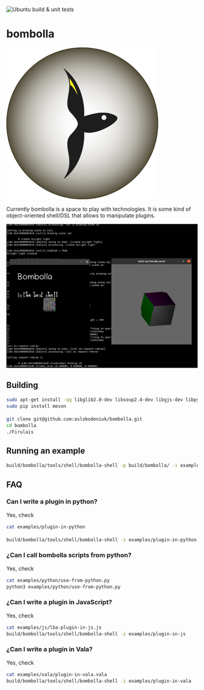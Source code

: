 ![Ubuntu build & unit tests](https://github.com/aslobodeniuk/bombolla/actions/workflows/ubuntu.yml/badge.svg)
# bombolla
![logo](doc/logo/dark1.svg)

Currently bombolla is a space to play with technologies.
It is some kind of object-oriented shell/DSL that allows to manipulate plugins.

![Screenshot](doc/demo.png)
## Building

```bash
sudo apt-get install -qq libglib2.0-dev libsoup2.4-dev libgjs-dev libpython3-dev pkg-config indent valac ninja-build libcogl-pango-dev python3-pip python3-setuptools python3-wheel
sudo pip install meson

git clone git@github.com:aslobodeniuk/bombolla.git
cd bombolla
./Firulais
```

## Running an example

```bash
build/bombolla/tools/shell/bombolla-shell -p build/bombolla/ -i examples/cogl
```

## FAQ

### Can I write a plugin in python?

Yes, check
```bash
cat examples/plugin-in-python

build/bombolla/tools/shell/bombolla-shell -i examples/plugin-in-python
```

### ¿Can I call bombolla scripts from python?

Yes, check
```bash
cat examples/python/use-from-python.py
python3 examples/python/use-from-python.py
```

### ¿Can I write a plugin in JavaScript?

Yes, check
```bash
cat examples/js/lba-plugin-in-js.js
build/bombolla/tools/shell/bombolla-shell -i examples/plugin-in-js
```

### ¿Can I write a plugin in Vala?

Yes, check
```bash
cat examples/vala/plugin-in-vala.vala
build/bombolla/tools/shell/bombolla-shell -i examples/plugin-in-vala
```
